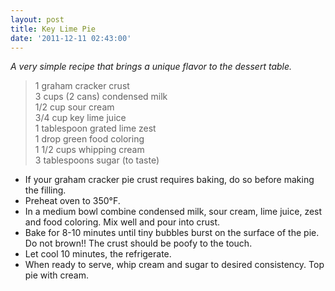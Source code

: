 ```yaml
---
layout: post
title: Key Lime Pie
date: '2011-12-11 02:43:00'
---
```


*A very simple recipe that brings a unique flavor to the dessert table.*

> 1 graham cracker crust    
> 3 cups (2 cans) condensed milk      
> 1/2 cup sour cream      
> 3/4 cup key lime juice      
> 1 tablespoon grated lime zest      
> 1 drop green food coloring      
> 1 1/2 cups whipping cream      
> 3 tablespoons sugar (to taste)      

* If your graham cracker pie crust requires baking, do so before making the filling.
* Preheat oven to 350°F.
* In a medium bowl combine condensed milk, sour cream, lime juice, zest and food coloring. Mix well and pour into crust.
* Bake for 8-10 minutes until tiny bubbles burst on the surface of the pie. Do not brown!! The crust should be poofy to the touch.
* Let cool 10 minutes, the refrigerate.
* When ready to serve, whip cream and sugar to desired consistency. Top pie with cream.
